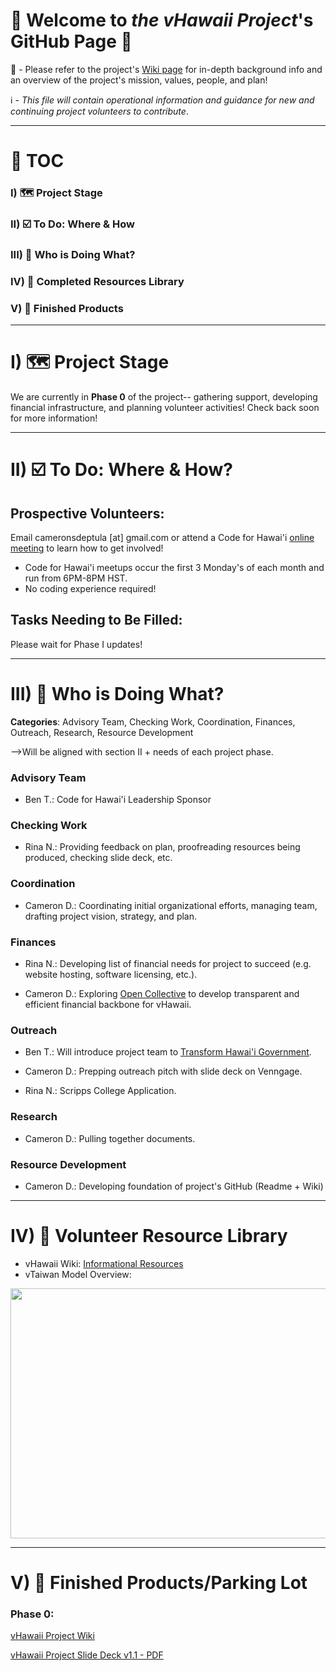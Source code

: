 # 🤙 Welcome to *the vHawaii Project*'s GitHub Page 🌺

👀 - Please refer to the project's [Wiki page](https://github.com/CodeforHawaii/discovery_vHawaiiProject_Pol.is/wiki) for in-depth background info and an overview of the project's mission, values, people, and plan!

ℹ️ - *This file will contain operational information and guidance for new and continuing project volunteers to contribute*. 

***

# 📌 TOC

### I) 🗺️ Project Stage

### II) ☑️ To Do: Where & How

### III) 📔 Who is Doing What?

### IV) 🧰 Completed Resources Library

### V) 🏁 Finished Products

***

# I) 🗺️ Project Stage

We are currently in **Phase 0** of the project-- gathering support, developing financial infrastructure, and planning volunteer activities! Check back soon for more information!

***

# II) ☑️ To Do: Where & How?

## **Prospective Volunteers**: 

Email cameronsdeptula [at] gmail.com or attend a Code for Hawai'i [online meeting](https://www.meetup.com/Code-for-Hawaii/) to learn how to get involved! 
* Code for Hawai'i meetups occur the first 3 Monday's of each month and run from 6PM-8PM HST. 
* No coding experience required!

## Tasks Needing to Be Filled:

Please wait for Phase I updates!

***

# III) 📔 Who is Doing What?

**Categories**: Advisory Team, Checking Work, Coordination, Finances, Outreach, Research, Resource Development

-->Will be aligned with section II + needs of each project phase.

### **Advisory Team**

* Ben T.: Code for Hawai'i Leadership Sponsor

### **Checking Work**

* Rina N.: Providing feedback on plan, proofreading resources being produced, checking slide deck, etc.

### **Coordination**

* Cameron D.: Coordinating initial organizational efforts, managing team, drafting project vision, strategy, and plan. 

### **Finances**

* Rina N.: Developing list of financial needs for project to succeed (e.g. website hosting, software licensing, etc.).

* Cameron D.: Exploring [Open Collective](https://opencollective.com/) to develop transparent and efficient financial backbone for vHawaii.

### **Outreach** 

* Ben T.: Will introduce project team to [Transform Hawai'i Government](https://www.transformhawaiigov.org/).

* Cameron D.: Prepping outreach pitch with slide deck on Venngage.

* Rina N.: Scripps College Application.

### **Research**

* Cameron D.: Pulling together documents.

### **Resource Development**

* Cameron D.: Developing foundation of project's GitHub (Readme + Wiki)

***

# IV) 🧰 Volunteer Resource Library

* vHawaii Wiki: [Informational Resources](https://github.com/CodeforHawaii/discovery_vHawaiiProject_Pol.is/wiki/Information-Resources)
* vTaiwan Model Overview: 
<img src="https://user-images.githubusercontent.com/91935994/137854832-ad67e90d-ef3d-4c56-859a-bc26206112f6.png" width="600" height="400" />

***

# V) 🏁 Finished Products/Parking Lot

### Phase 0:

[vHawaii Project Wiki](https://github.com/CodeforHawaii/discovery_vHawaiiProject_Pol.is/wiki) 

[vHawaii Project Slide Deck v1.1 - PDF](https://drive.google.com/file/d/1Jb1lZKnHYh3CeCvugw4fcMUMXhkC4nC0/view?usp=sharing) 
